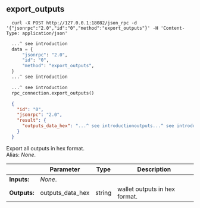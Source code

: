 ## **export_outputs**

```shell
  curl -X POST http://127.0.0.1:18082/json_rpc -d '{"jsonrpc":"2.0","id":"0","method":"export_outputs"}' -H 'Content-Type: application/json'
```
```python
  ...^ see introduction
  data = {
      "jsonrpc": "2.0",
      "id": "0",
      "method": "export_outputs",
  }
  ...^ see introduction
```
```py
  ...^ see introduction
  rpc_connection.export_outputs()
```
```json
  {
    "id": "0",
    "jsonrpc": "2.0",
    "result": {
      "outputs_data_hex": "...^ see introductionoutputs...^ see introduction"
    }
  }
```
Export all outputs in hex format.  
Alias: *None*.  

|             | Parameter        | Type   | Description
| ---         | ---              | ---    | ---
|**Inputs:**  | *None*.          |        |
|**Outputs:** | outputs_data_hex | string | wallet outputs in hex format.
